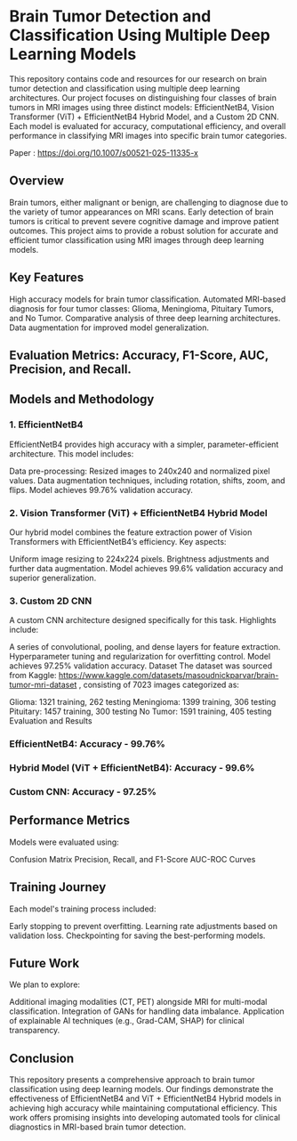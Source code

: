# Brain Tumor Detection and Classification Using Multiple Deep Learning Models
This repository contains code and resources for our research on brain tumor detection and classification using multiple deep learning architectures. Our project focuses on distinguishing four classes of brain tumors in MRI images using three distinct models: EfficientNetB4, Vision Transformer (ViT) + EfficientNetB4 Hybrid Model, and a Custom 2D CNN. Each model is evaluated for accuracy, computational efficiency, and overall performance in classifying MRI images into specific brain tumor categories.

Paper : https://doi.org/10.1007/s00521-025-11335-x

## Overview
Brain tumors, either malignant or benign, are challenging to diagnose due to the variety of tumor appearances on MRI scans. Early detection of brain tumors is critical to prevent severe cognitive damage and improve patient outcomes. This project aims to provide a robust solution for accurate and efficient tumor classification using MRI images through deep learning models.

## Key Features
High accuracy models for brain tumor classification.
Automated MRI-based diagnosis for four tumor classes: Glioma, Meningioma, Pituitary Tumors, and No Tumor.
Comparative analysis of three deep learning architectures.
Data augmentation for improved model generalization.
## Evaluation Metrics: Accuracy, F1-Score, AUC, Precision, and Recall.
## Models and Methodology
### 1. EfficientNetB4
EfficientNetB4 provides high accuracy with a simpler, parameter-efficient architecture. This model includes:

Data pre-processing: Resized images to 240x240 and normalized pixel values.
Data augmentation techniques, including rotation, shifts, zoom, and flips.
Model achieves 99.76% validation accuracy.
### 2. Vision Transformer (ViT) + EfficientNetB4 Hybrid Model
Our hybrid model combines the feature extraction power of Vision Transformers with EfficientNetB4’s efficiency. Key aspects:

Uniform image resizing to 224x224 pixels.
Brightness adjustments and further data augmentation.
Model achieves 99.6% validation accuracy and superior generalization.
### 3. Custom 2D CNN
A custom CNN architecture designed specifically for this task. Highlights include:

A series of convolutional, pooling, and dense layers for feature extraction.
Hyperparameter tuning and regularization for overfitting control.
Model achieves 97.25% validation accuracy.
Dataset
The dataset was sourced from Kaggle: https://www.kaggle.com/datasets/masoudnickparvar/brain-tumor-mri-dataset , consisting of 7023 images categorized as:

Glioma: 1321 training, 262 testing
Meningioma: 1399 training, 306 testing
Pituitary: 1457 training, 300 testing
No Tumor: 1591 training, 405 testing
Evaluation and Results
### EfficientNetB4: Accuracy - 99.76%
### Hybrid Model (ViT + EfficientNetB4): Accuracy - 99.6%
### Custom CNN: Accuracy - 97.25%
## Performance Metrics
Models were evaluated using:

Confusion Matrix
Precision, Recall, and F1-Score
AUC-ROC Curves
## Training Journey
Each model's training process included:

Early stopping to prevent overfitting.
Learning rate adjustments based on validation loss.
Checkpointing for saving the best-performing models.
## Future Work
We plan to explore:

Additional imaging modalities (CT, PET) alongside MRI for multi-modal classification.
Integration of GANs for handling data imbalance.
Application of explainable AI techniques (e.g., Grad-CAM, SHAP) for clinical transparency.
## Conclusion
This repository presents a comprehensive approach to brain tumor classification using deep learning models. Our findings demonstrate the effectiveness of EfficientNetB4 and ViT + EfficientNetB4 Hybrid models in achieving high accuracy while maintaining computational efficiency. This work offers promising insights into developing automated tools for clinical diagnostics in MRI-based brain tumor detection.

